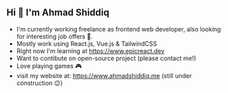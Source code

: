 ## Hi 👋 I'm Ahmad Shiddiq

- I'm currently working freelance as frontend web developer, also looking for interesting job offers 😬.
- Mostly work using React.js, Vue.js & TailwindCSS
- Right now I'm learning at https://www.epicreact.dev
- Want to contibute on open-source project (please contact me!)
- Love playing games 🎮
- visit my website at: https://www.ahmadshiddiq.me (still under construction 😉)
